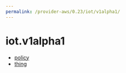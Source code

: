 ```yaml
---
permalink: /provider-aws/0.23/iot/v1alpha1/
---
```


# iot.v1alpha1



* [policy](policy.md)
* [thing](thing.md)